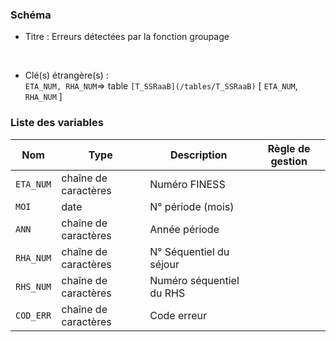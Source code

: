 ### Schéma


- Titre : Erreurs détectées par la fonction groupage
<br />



- Clé(s) étrangère(s) : <br />
`ETA_NUM, RHA_NUM`=> table `[T_SSRaaB](/tables/T_SSRaaB)` [ `ETA_NUM`, `RHA_NUM` ]<br />

 
### Liste des variables

Nom | Type | Description | Règle de gestion
-|-|-|-
`ETA_NUM`| chaîne de caractères |Numéro FINESS||
`MOI`| date |N° période (mois)||
`ANN`| chaîne de caractères |Année période||
`RHA_NUM`| chaîne de caractères |N° Séquentiel du séjour||
`RHS_NUM`| chaîne de caractères |Numéro séquentiel du RHS||
`COD_ERR`| chaîne de caractères |Code erreur||